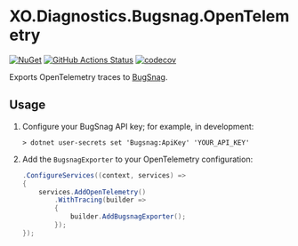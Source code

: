 # XO.Diagnostics.Bugsnag.OpenTelemetry

[![NuGet](https://img.shields.io/nuget/v/XO.Diagnostics.Bugsnag.OpenTelemetry)](https://www.nuget.org/packages/XO.Diagnostics.Bugsnag.OpenTelemetry)
[![GitHub Actions Status](https://img.shields.io/github/actions/workflow/status/xo-energy/XO.Diagnostics/ci.yml?branch=main&logo=github)](https://github.com/xo-energy/XO.Diagnostics/actions/workflows/ci.yml)
[![codecov](https://codecov.io/gh/xo-energy/XO.Diagnostics/branch/main/XO.Diagnostics.Bugsnag.OpenTelemetry/graph/badge.svg?token=AbiIYmAaeS)](https://codecov.io/gh/xo-energy/XO.Diagnostics)

Exports OpenTelemetry traces to [BugSnag](https://www.bugsnag.com/).

## Usage

1. Configure your BugSnag API key; for example, in development:

    ```
    > dotnet user-secrets set 'Bugsnag:ApiKey' 'YOUR_API_KEY'
    ```

2. Add the `BugsnagExporter` to your OpenTelemetry configuration:

    ```csharp
    .ConfigureServices((context, services) =>
    {
        services.AddOpenTelemetry()
            .WithTracing(builder =>
            {
                builder.AddBugsnagExporter();
            });
    });
    ```
